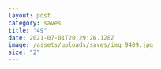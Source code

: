 ```yaml
---
layout: post
category: saves
title: "49"
date: 2021-07-01T20:29:26.128Z
image: /assets/uploads/saves/img_9409.jpg
size: "2"
---
```

